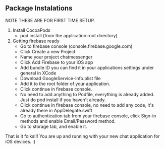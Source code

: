 Package Instalations
--------------------

NOTE THESE ARE FOR FIRST TIME SETUP.

1. Install CocoaPods
    - pod install (from the application root directory)
2. Getting firebase ready
    - Go to firebase console (console.firebase.google.com)
    - Click Create a new Project
    - Name your project chatmessenger
    - Click Add Firebase to your iOS app
    - Add bundle ID you can find it in your applications settings under general in XCode
    - Download GoogleService-Info.plist file
    - Add it to the root folder of your application.
    - Click continue in firebase console.
    - No need to add anything to Podfile, everything is already added. Just do pod install if you haven't already.
    - Click continue in firebase console, no need to add any code, it's already there in AppDelegate.swift
    - Go to authentication tab from your firebase console, click Sign-in methods and enable Email/Password method.
    - Go to storage tab, and enable it.

That is it folks!!!
You are up and running with your new chat application for iOS devices. :)
